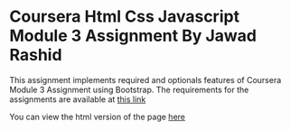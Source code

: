 # Coursera Html Css Javascript Module 3 Assignment By Jawad Rashid

This assignment implements required and optionals features of Coursera Module 3 Assignment using Bootstrap. 
The requirements for the assignments are available at [this link](https://github.com/jhu-ep-coursera/fullstack-course4/blob/master/assignments/assignment3/Assignment-3.md)

You can view the html version of the page [here](https://jawadrashid2011.github.io/coursera-html-css-javascript/module3-solution/index.html)

